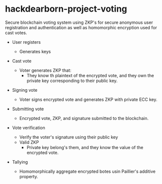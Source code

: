 # hackdearborn-project-voting
Secure blockchain voting system using ZKP's for secure anonymous user registration and authentication as well as homomorphic encryption used for cast votes.


- User registers
    - Generates keys

- Cast vote
    - Voter generates ZKP that:
        - They know th plaintext of the encrypted vote, and they own the private key corresponding to their public key. 
- Signing vote
    - Voter signs encrypted vote and generates ZKP with private ECC key.

- Submitting vote
    - Encrypted vote, ZKP, and signature submitted to the blockchain.


- Vote verification
    - Verify the voter's signature using their public key
    - Valid ZKP
        - Private key belong's them, and they know the value of the encrypted vote.

- Tallying
    - Homomorphically aggregate encrypted botes usin Paillier's additive property.